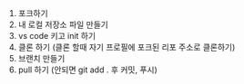 1. 포크하기
2. 내 로컬 저장소 파일 만들기
3. vs code 키고 init 하기
4. 클론 하기 (클론 할때 자기 프로필에 포크된 리포 주소로 클론하기)
5. 브랜치 만들기
6. pull 하기 (안되면 git add . 후 커밋, 푸시)
